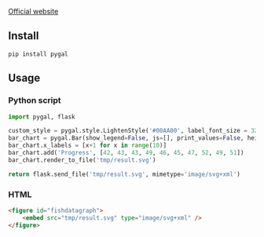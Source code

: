 ---
---

[Official website](http://pygal.org/en/stable/)

## Install
```
pip install pygal
```

## Usage
### Python script
```python
import pygal, flask

custom_style = pygal.style.LightenStyle('#00AA00', label_font_size = 32, major_label_font_size = 35, background='transparent', plot_background='transparent')
bar_chart = pygal.Bar(show_legend=False, js=[], print_values=False, height=400, style=custom_style) # js and print_values remove mouse interaction
bar_chart.x_labels = [x+1 for x in range(10)]
bar_chart.add('Progress', [42, 43, 43, 49, 46, 45, 47, 52, 49, 51])
bar_chart.render_to_file('tmp/result.svg')

return flask.send_file('tmp/result.svg', mimetype='image/svg+xml')
```

### HTML
```html
<figure id="fishdatagraph">
    <embed src="tmp/result.svg" type="image/svg+xml" />
</figure>
```

